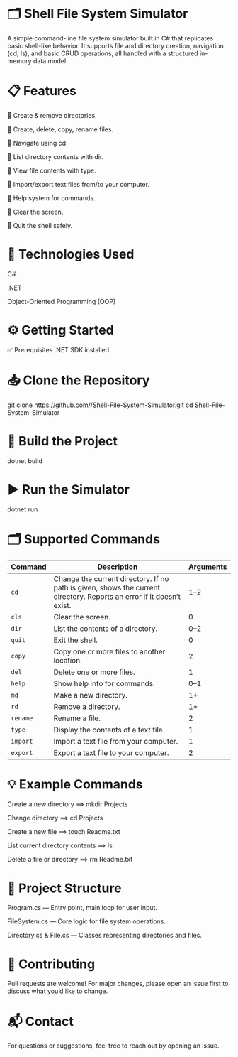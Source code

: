 # 🗂️ Shell File System Simulator
A simple command-line file system simulator built in C# that replicates basic shell-like behavior.
It supports file and directory creation, navigation (cd, ls), and basic CRUD operations, all handled with a structured in-memory data model.

# 📋 Features
📁 Create & remove directories.

📄 Create, delete, copy, rename files.

📂 Navigate using cd.

📜 List directory contents with dir.

📃 View file contents with type.

🔄 Import/export text files from/to your computer.

📑 Help system for commands.

🧹 Clear the screen.

🚪 Quit the shell safely.

# 🚀 Technologies Used
C#

.NET

Object-Oriented Programming (OOP)

# ⚙️ Getting Started
✅ Prerequisites
.NET SDK installed.

# 📥 Clone the Repository

git clone https://github.com/<your-username>/Shell-File-System-Simulator.git
cd Shell-File-System-Simulator
# 🔨 Build the Project
dotnet build

# ▶️ Run the Simulator
dotnet run
# 🗂️ Supported Commands
| Command  | Description                                                                                                           | Arguments |
| -------- | --------------------------------------------------------------------------------------------------------------------- | --------- |
| `cd`     | Change the current directory. If no path is given, shows the current directory. Reports an error if it doesn’t exist. | 1–2       |
| `cls`    | Clear the screen.                                                                                                     | 0         |
| `dir`    | List the contents of a directory.                                                                                     | 0–2       |
| `quit`   | Exit the shell.                                                                                                       | 0         |
| `copy`   | Copy one or more files to another location.                                                                           | 2         |
| `del`    | Delete one or more files.                                                                                             | 1         |
| `help`   | Show help info for commands.                                                                                          | 0–1       |
| `md`     | Make a new directory.                                                                                                 | 1+        |
| `rd`     | Remove a directory.                                                                                                   | 1+        |
| `rename` | Rename a file.                                                                                                        | 2         |
| `type`   | Display the contents of a text file.                                                                                  | 1         |
| `import` | Import a text file from your computer.                                                                                | 1         |
| `export` | Export a text file to your computer.                                                                                  | 2         |

# 💡 Example Commands

Create a new directory ==> 
mkdir Projects

Change directory ==> 
cd Projects

Create a new file ==> 
touch Readme.txt

List current directory contents ==> 
ls

Delete a file or directory ==> 
rm Readme.txt
# 🧩 Project Structure
Program.cs — Entry point, main loop for user input.

FileSystem.cs — Core logic for file system operations.

Directory.cs & File.cs — Classes representing directories and files.

# 🤝 Contributing
Pull requests are welcome! For major changes, please open an issue first to discuss what you’d like to change.

# 📬 Contact
For questions or suggestions, feel free to reach out by opening an issue.
